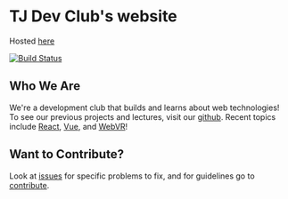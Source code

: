 # TJ Dev Club's website
Hosted [here](https://tjdev.club)

[![Build Status](https://travis-ci.org/TJDevClub/website.svg?branch=master)](https://travis-ci.org/TJDevClub/website)
## Who We Are
We're a development club that builds and learns about web technologies! To see our previous projects and lectures, visit our [github](https://github.com/TJDevClub/). Recent topics include [React](https://github.com/TJDevClub/ReactRocks), [Vue](https://github.com/TJDevClub/RoomWithAVue), and [WebVR](https://github.com/TJDevClub/WinterWonderland)!
## Want to Contribute?
Look at [issues](https://github.com/TJDevClub/website/issues) for specific problems to fix, and for guidelines go to [contribute](https://github.com/TJDevClub/website/blob/master/CONTRIBUTING.md).
